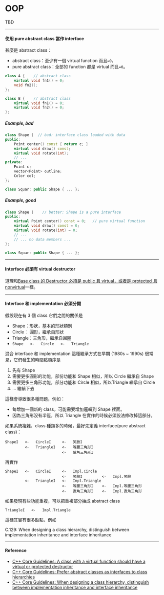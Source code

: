 # OOP

TBD

---

#### 使用 pure abstract class 當作 interface

甚麼是 abstract class：

* abstract class：至少有一個 virtual function 而且`=0`。
* pure abstract class：全部的 function 都是 virtual 而且`=0`。

```cpp
class A {    // abstract class
    virtual void fn1() = 0;
    void fn2();
};

class B {    // abstract class
    virtual void fn1() = 0;
    virtual void fn2() = 0;
};
```

##### Example, bad

```cpp
class Shape {  // bad: interface class loaded with data
public:
    Point center() const { return c; }
    virtual void draw() const;
    virtual void rotate(int);
    // ...
private:
    Point c;
    vector<Point> outline;
    Color col;
};

class Squar: public Shape { ... };
```

##### Example, good

```cpp
class Shape {    // better: Shape is a pure interface
public:
    virtual Point center() const = 0;   // pure virtual function
    virtual void draw() const = 0;
    virtual void rotate(int) = 0;
    // ...
    // ... no data members ...
};

class Squar: public Shape { ... };
```

---

#### Interface 必須有 virtual destructor

道理和[Base class 的 Destructor 必須是 public 且 virtual，或者是 protected 且 nonvirtual](/raii/constructor.md#base-class-destructor)一樣。

---

#### Interface 和 implementation 必須分開

假設現在有 3 個 class 它們之間的關係是

* Shape：形狀，基本的形狀類別
* Circle： 圓形，繼承自形狀
* Triangle：三角形，繼承自圓圈
* `Shape   <-   Circle   <-   Triangle`

混合 interface 和 implementation 這種繼承方式在早期 \(1980s ~ 1990s\) 很常見，它們發生的時間點順序是

1. 先有 Shape
2. 需要更多圓形的功能，部份功能和 Shape 相似，所以 Circle 繼承自 Shape
3. 需要更多三角形功能，部分功能和 Circle 相似，所以Triangle 繼承自 Circle
4. ... 繼續下去

這樣會導致很多種問題，例如：

* 每增加一個新的 class，可能需要增加邏輯到 Shape 裡面。
* 因為三角形沒有半徑，所以 Triangle 在實作的時候必須設法修改掉這部分。

如果系統複雜，class 種類多的時候，最好先定義 interface\(pure abstract class\)：

```
ShapeI   <-   CircleI     <-   笑臉I
         <-   TriangleI   <-   等腰三角形I
                          <-   值角三角形I
```

再實作

```
ShapeI   <-   CircleI     <-   Impl.Circle
                          <-   笑臉I         <-   Impl.笑臉                        
         <-   TriangleI   <-   Impl.Triangle
                          <-   等腰三角形I    <-   Impl.等腰三角形
                          <-   直角三角形I    <-   Impl.直角三角形
```

如果發現有些功能重複，可以把重複部分抽成 abstract class

```
TriangleI   <-   Impl.Triangle

```

這樣其實有很多缺點，例如

C.129: When designing a class hierarchy, distinguish between implementation inheritance and interface inheritance

---

#### Reference

* [C++ Core Guidelines: A class with a virtual function should have a virtual or protected destructor](https://github.com/isocpp/CppCoreGuidelines/blob/master/CppCoreGuidelines.md#Rc-dtor-virtual)
* [C++ Core Guidelines: Prefer abstract classes as interfaces to class hierarchies](https://github.com/isocpp/CppCoreGuidelines/blob/master/CppCoreGuidelines.md#Ri-abstract)
* [C++ Core Guidelines: When designing a class hierarchy, distinguish between implementation inheritance and interface inheritance](https://github.com/isocpp/CppCoreGuidelines/blob/master/CppCoreGuidelines.md#Rh-kind)




